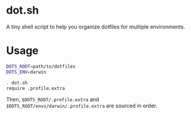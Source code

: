# dot.sh

A tiny shell script to help you organize dotfiles for multiple environments.

# Usage

```sh
DOTS_ROOT=path/to/dotfiles
DOTS_ENV=darwin

. dot.sh
require .profile.extra
```

Then, `$DOTS_ROOT/.profile.extra` and `$DOTS_ROOT/envs/darwin/.profile.extra` are
sourced in order.
